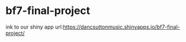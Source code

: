 # bf7-final-project
ink to our shiny app url:https://dancsuttonmusic.shinyapps.io/bf7-final-project/
